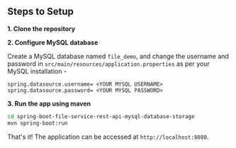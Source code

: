 ## Steps to Setup

**1. Clone the repository** 

**2. Configure MySQL database**

Create a MySQL database named `file_demo`, and change the username and password in `src/main/resources/application.properties` as per your MySQL
installation -

```properties
spring.datasource.username= <YOUR MYSQL USERNAME>
spring.datasource.password= <YOUR MYSQL PASSWORD>
```

**3. Run the app using maven**

```bash
cd spring-boot-file-service-rest-api-mysql-database-storage
mvn spring-boot:run
```

That's it! The application can be accessed at `http://localhost:8080`.
